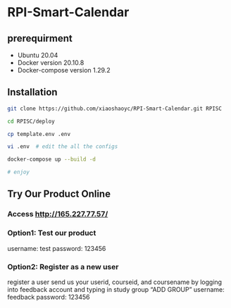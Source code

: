 # RPI-Smart-Calendar

## prerequirment
* Ubuntu 20.04
* Docker version 20.10.8
* Docker-compose version 1.29.2

## Installation

```Bash
git clone https://github.com/xiaoshaoyc/RPI-Smart-Calendar.git RPISC

cd RPISC/deploy

cp template.env .env

vi .env  # edit the all the configs

docker-compose up --build -d

# enjoy
```

## Try Our Product Online

### Access http://165.227.77.57/

### Option1: Test our product
  username: test
  password: 123456
  
### Option2: Register as a new user
  register a user
  send us your userid, courseid, and coursename by
  logging into feedback account and typing in study group “ADD GROUP”
  username: feedback
  password: 123456


